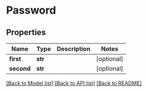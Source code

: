 # Password

## Properties
Name | Type | Description | Notes
------------ | ------------- | ------------- | -------------
**first** | **str** |  | [optional] 
**second** | **str** |  | [optional] 

[[Back to Model list]](../README.md#documentation-for-models) [[Back to API list]](../README.md#documentation-for-api-endpoints) [[Back to README]](../README.md)


